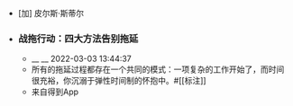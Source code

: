 - [加] 皮尔斯·斯蒂尔
- ### 战拖行动：四大方法告别拖延
    - __ __ 2022-03-03 13:44:37
    - 所有的拖延过程都存在一个共同的模式：一项复杂的工作开始了，而时间很充裕，你沉溺于弹性时间制的怀抱中。#[[标注]]
    - 来自得到App
